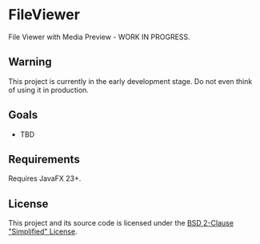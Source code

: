 # FileViewer

File Viewer with Media Preview - WORK IN PROGRESS.




## Warning

This project is currently in the early development stage.  Do not even think of using it in production.



## Goals

- TBD



## Requirements

Requires JavaFX 23+.


## License

This project and its source code is licensed under the [BSD 2-Clause "Simplified" License](LICENSE).


